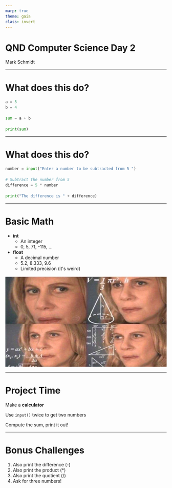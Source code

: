 ```yaml
---
marp: true
theme: gaia
class: invert
---
```


# QND Computer Science Day 2
Mark Schmidt

---

# What does this do?

```python
a = 5
b = 4

sum = a + b

print(sum)
```

<!-- Should print the number 9 -->
---

# What does this do?

```python
number = input("Enter a number to be subtracted from 5 ")

# Subtract the number from 5
difference = 5 * number

print("The difference is " + difference)
```
<!-- Note that anything after a # is a comment. Useful for >
<!-- Gotcha 1: fails to subtract because number is a string>
<!-- Gotcha 2: fails to run until we add str() -->
<!-- Brief aside on types -->
---

# Basic Math

- **int**
    - An integer
    - 0, 5, 71, -115, ...
- **float**
    - A decimal number
    - 5.2, 8.333, 9.6
    - Limited precision (it's weird)

![bg right w:500](../assets/math.jpeg)
    <!-- -->

---

# Project Time

Make a **calculator**

Use `input()` twice to get two numbers

Compute the sum, print it out!

--- 

# Bonus Challenges

1. Also print the difference (-)
2. Also print the product (*)
3. Also print the quotient (/)
4. Ask for three numbers!


